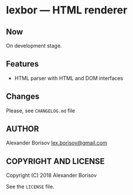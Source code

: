 # lexbor — HTML renderer


## Now

On development stage.

## Features

* HTML parser with HTML and DOM interfaces

## Changes
Please, see `CHANGELOG.md` file

## AUTHOR

Alexander Borisov <lex.borisov@gmail.com>

## COPYRIGHT AND LICENSE

Copyright (C) 2018 Alexander Borisov

See the `LICENSE` file.
